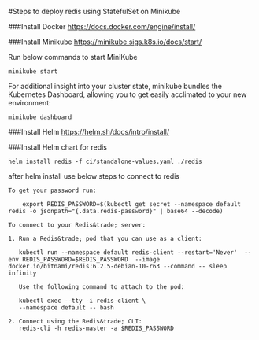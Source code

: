#Steps to deploy redis using StatefulSet on Minikube


###Install Docker
https://docs.docker.com/engine/install/

###Install Minikube
https://minikube.sigs.k8s.io/docs/start/

Run below commands to start MiniKube
```
minikube start
```

For additional insight into your cluster state, minikube bundles the Kubernetes Dashboard, allowing you to get easily acclimated to your new environment:

```
minikube dashboard
```

###Install Helm
https://helm.sh/docs/intro/install/

###Install Helm chart for redis
```
helm install redis -f ci/standalone-values.yaml ./redis
```

after helm install use below steps to connect to redis

```
To get your password run:

    export REDIS_PASSWORD=$(kubectl get secret --namespace default redis -o jsonpath="{.data.redis-password}" | base64 --decode)

To connect to your Redis&trade; server:

1. Run a Redis&trade; pod that you can use as a client:

   kubectl run --namespace default redis-client --restart='Never'  --env REDIS_PASSWORD=$REDIS_PASSWORD  --image docker.io/bitnami/redis:6.2.5-debian-10-r63 --command -- sleep infinity

   Use the following command to attach to the pod:

   kubectl exec --tty -i redis-client \
   --namespace default -- bash

2. Connect using the Redis&trade; CLI:
   redis-cli -h redis-master -a $REDIS_PASSWORD

```